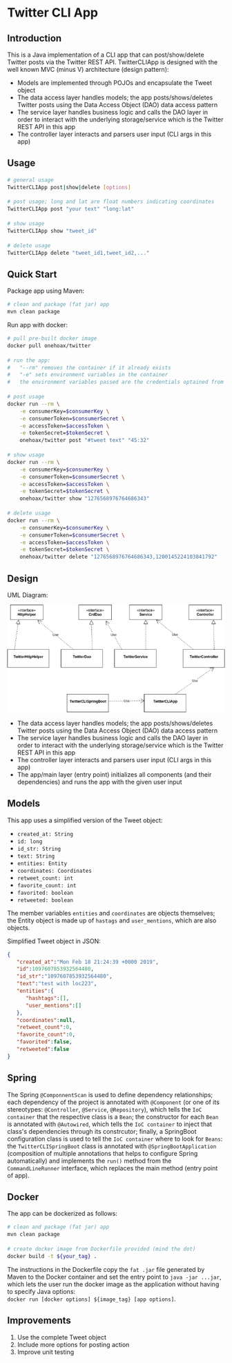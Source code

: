 # Twitter CLI App
## Introduction
This is a Java implementation of a CLI app that can post/show/delete
Twitter posts via the Twitter REST API.
TwitterCLIApp is designed with the well known MVC (minus V) 
architecture (design pattern):
- Models are implemented through POJOs and encapsulate the Tweet object
- The data access layer handles models; the app posts/shows/deletes
    Twitter posts using the Data Access Object (DAO) data access pattern
- The service layer handles business logic and calls the DAO layer in order to 
    interact with the underlying storage/service which is the Twitter REST API in this app
- The controller layer interacts and parsers user input (CLI args in this app)

## Usage
```bash
# general usage
TwitterCLIApp post|show|delete [options]

# post usage; long and lat are float numbers indicating coordinates
TwitterCLIApp post "your text" "long:lat"

# show usage
TwitterCLIApp show "tweet_id"

# delete usage
TwitterCLIApp delete "tweet_id1,tweet_id2,..."
```

## Quick Start
Package app using Maven:
```bash
# clean and package (fat jar) app
mvn clean package
```
Run app with docker:
```bash
# pull pre-built docker image
docker pull onehoax/twitter

# run the app:
#   "--rm" removes the container if it already exists 
#   "-e" sets environment variables in the container
#   the environment variables passed are the credentials optained from your developer Twitter account

# post usage
docker run --rm \
    -e consumerKey=$consumerKey \
    -e consumerToken=$consumerSecret \
    -e accessToken=$accessToken \
    -e tokenSecret=$tokenSecret \
    onehoax/twitter post "#tweet text" "45:32"

# show usage
docker run --rm \
    -e consumerKey=$consumerKey \
    -e consumerToken=$consumerSecret \
    -e accessToken=$accessToken \
    -e tokenSecret=$tokenSecret \
    onehoax/twitter show "1276568976764686343"

# delete usage
docker run --rm \
    -e consumerKey=$consumerKey \
    -e consumerToken=$consumerSecret \
    -e accessToken=$accessToken \
    -e tokenSecret=$tokenSecret \
    onehoax/twitter delete "1276568976764686343,1200145224103841792"
```

## Design
UML Diagram:  

![alt text](assets/uml.png)
- The data access layer handles models; the app posts/shows/deletes
    Twitter posts using the Data Access Object (DAO) data access pattern
- The service layer handles business logic and calls the DAO layer in order to 
    interact with the underlying storage/service which is the Twitter REST API in this app
- The controller layer interacts and parsers user input (CLI args in this app)
- The app/main layer (entry point) initializes all components (and their dependencies)
    and runs the app with the given user input

## Models
This app uses a simplified version of the Tweet object:
- `created_at: String` 
- `id: long`
- `id_str: String`
- `text: String`
- `entities: Entity`
- `coordinates: Coordinates`
- `retweet_count: int`
- `favorite_count: int`
- `favorited: boolean`
- `retweeted: boolean`

The member variables `entities` and `coordinates` are objects themselves;
the Entity object is made up of `hastags` and `user_mentions`, which are
also objects.

Simplified Tweet object in JSON:

```json
{
   "created_at":"Mon Feb 18 21:24:39 +0000 2019",
   "id":1097607853932564480,
   "id_str":"1097607853932564480",
   "text":"test with loc223",
   "entities":{
      "hashtags":[],      
      "user_mentions":[]  
   },
   "coordinates":null,    
   "retweet_count":0,
   "favorite_count":0,
   "favorited":false,
   "retweeted":false
}
```

## Spring
The Spring `@ComponnentScan` is used to define dependency relationships;
each dependency of the project is annotated with `@Component` (or one
of its stereotypes: `@Controller`, `@Service`, `@Repository`), which tells
the `IoC container` that the respective class is a `Bean`; the constructor
for each `Bean` is annotated with `@Autowired`, which tells the `IoC container`
to inject that class's dependencies through its constrcutor; finally,
a SpringBoot configuration class is used to tell the `IoC container` 
where to look for `Beans`: the `TwitterCLISpringBoot` class
is annotated with `@SpringBootApplication` (composition of multiple annotations
that helps to configure Spring automatically) and implements the `run()` 
method from the `CommandLineRunner` interface, which replaces 
the main method (entry point of app).

## Docker
The app can be dockerized as follows:
```bash
# clean and package (fat jar) app
mvn clean package

# create docker image from Dockerfile provided (mind the dot)
docker build -t ${your_tag} .
```
The instructions in the Dockerfile copy the `fat .jar` file
generated by Maven to the Docker container and set the entry point
to `java -jar ...jar`, which lets the user run the docker image as
the application without having to specify Java options:   
`docker run [docker options] ${image_tag} [app options]`.

## Improvements
1. Use the complete Tweet object
2. Include more options for posting action
3. Improve unit testing